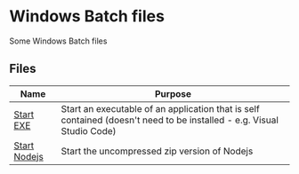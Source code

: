 # Windows Batch files
Some Windows Batch files

## Files
|Name|Purpose|
|---|---
|[Start EXE](https://github.com/JDelemar/Batch/tree/master/StartEXE)|Start an executable of an application that is self contained (doesn't need to be installed - e.g. Visual Studio Code)
|[Start Nodejs](https://github.com/JDelemar/Batch/tree/master/StartNodejs)|Start the uncompressed zip version of Nodejs